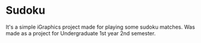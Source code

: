 # Sudoku

It's a simple iGraphics project made for playing some sudoku matches.
Was made as a project for Undergraduate 1st year 2nd semester.
